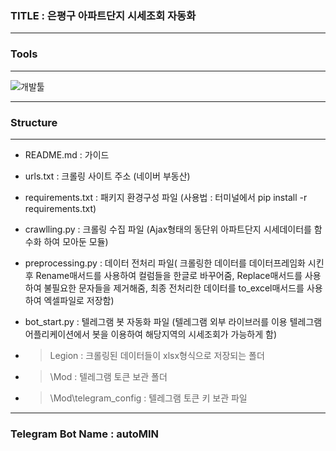
### TITLE : 은평구 아파트단지 시세조회 자동화
***
### Tools
***
![개발툴](https://user-images.githubusercontent.com/111418728/191774218-c5e6419d-28da-48d2-8d29-a6f176a16a87.jpg)
***
### Structure
---
*  README.md   : 가이드
*  urls.txt    : 크롤링 사이트 주소 (네이버 부동산)
*  requirements.txt : 패키지 환경구성 파일 (사용법 : 터미널에서 pip install -r requirements.txt)
*  crawlling.py : 크롤링 수집 파일 (Ajax형태의 동단위 아파트단지 시세데이터를 함수화 하여 모아둔 모듈)
*  preprocessing.py  : 데이터 전처리 파일(
   크롤링한 데이터를 데이터프레임화 시킨후 Rename매서드를 사용하여 컬럼들을 한글로 바꾸어줌,
                                         Replace매서드를 사용하여 불필요한 문자들을 제거해줌,
                                         최종 전처리한 데이터를 to_excel매서드를 사용하여 엑셀파일로 저장함)
*  bot_start.py : 텔레그램 봇 자동화 파일 (텔레그램 외부 라이브러를 이용 텔레그램 어플리케이션에서 봇을 이용하여 해당지역의 시세조회가 가능하게 함)

* >Legion : 크롤링된 데이터들이 xlsx형식으로 저장되는 폴더
* >\Mod : 텔레그램 토큰 보관 폴더
* >\Mod\telegram_config : 텔레그램 토큰 키 보관 파일 
***
### Telegram Bot Name : autoMIN
